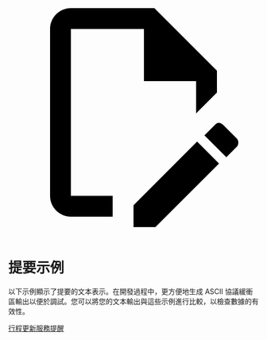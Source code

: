<svg class="pencil" xmlns="http://www.w3.org/2000/svg" viewBox="0 0 24 24"><path d="M10 20H6V4h7v5h5v3.1l2-2V8l-6-6H6c-1.1 0-2 .9-2 2v16c0 1.1.9 2 2 2h4v-2m10.2-7c.1 0 .3.1.4.2l1.3 1.3c.2.2.2.6 0 .8l-1 1-2.1-2.1 1-1c.1-.1.2-.2.4-.2m0 3.9L14.1 23H12v-2.1l6.1-6.1 2.1 2.1Z"></path></svg>

# 提要示例

以下示例顯示了提要的文本表示。在開發過程中，更方便地生成 ASCII 協議緩衝區輸出以便於調試。您可以將您的文本輸出與這些示例進行比較，以檢查數據的有效性。

<div class="landing-page">
    <a class="button" href="trip-updates">行程更新</a><a class="button" href="service-alerts">服務提醒</a>
</div>
